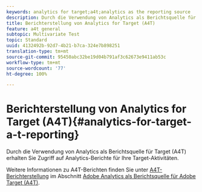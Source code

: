 ```yaml
---
keywords: analytics for target;a4t;analytics as the reporting source
description: Durch die Verwendung von Analytics als Berichtsquelle für Target (A4T) erhalten Sie Zugriff auf Analytics-Berichte für Ihre Target-Aktivitäten.
title: Berichterstellung von Analytics for Target (A4T)
feature: a4t general
subtopic: Multivariate Test
topic: Standard
uuid: 4132492b-92d7-4b21-b7ca-324e7b898251
translation-type: tm+mt
source-git-commit: 95450abc32be19d04b791af3c62673e9411ab53c
workflow-type: tm+mt
source-wordcount: '77'
ht-degree: 100%

---
```



# Berichterstellung von Analytics for Target (A4T){#analytics-for-target-a-t-reporting}

Durch die Verwendung von Analytics als Berichtsquelle für Target (A4T) erhalten Sie Zugriff auf Analytics-Berichte für Ihre Target-Aktivitäten.

Weitere Informationen zu A4T-Berichten finden Sie unter [A4T-Berichterstellung](/help/c-integrating-target-with-mac/a4t/reporting.md#concept_716AF8D545AD404EAAEE99A6DB7B9483) im Abschnitt [Adobe Analytics als Berichtsquelle für Adobe Target (A4T)](/help/c-integrating-target-with-mac/a4t/a4t.md#concept_7540C8C04259434AB6EE33B09F47A1DE).
